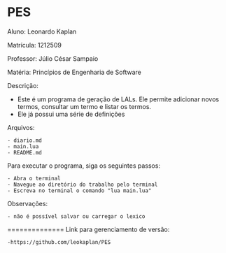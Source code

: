# PES

Aluno: Leonardo Kaplan

Matrícula: 1212509

Professor: Júlio César Sampaio

Matéria: Princípios de Engenharia de Software

Descrição:
  - Este é um programa de geração de LALs. Ele permite adicionar novos termos, consultar um termo e listar os termos. 
  - Ele já possui uma série de definições

Arquivos:

	- diario.md
	- main.lua
	- README.md

Para executar o programa, siga os seguintes passos:

	- Abra o terminal
	- Navegue ao diretório do trabalho pelo terminal
	- Escreva no terminal o comando "lua main.lua"


Observações:

	- não é possível salvar ou carregar o lexico
==============
Link para gerenciamento de versão:

	-https://github.com/leokaplan/PES
